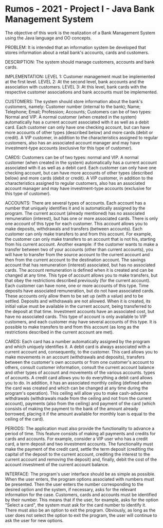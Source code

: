# Rumos - 2021 - Project I - Java Bank Management System

The objective of this work is the realization of a Bank Management System using the Java language and OO concepts.

PROBLEM:
It is intended that an information system be developed that stores information about a retail bank's accounts, cards and customers.

DESCRIPTION:
The system should manage customers, accounts and bank cards.

IMPLEMENTATION:
LEVEL 1:
Customer management must be implemented at the first level.
LEVEL 2:
At the second level, bank accounts and the association with customers.
LEVEL 3:
At this level, bank cards with the respective customer associations and bank accounts must be implemented.

CUSTOMERS:
The system should store information about the bank's customers, namely:
  Customer number (internal to the bank); Name; Telephone; Email; Profession; Accounts;
Customers can be of two types: Normal and VIP. A normal customer (when created in the system) automatically has a current account associated with it as well as a debit card. Each customer can only have one checking account, but can have more accounts of other types (described below) and more cards (debit or credit).
A VIP customer, in addition to the characteristics assigned to regular customers, also has an associated account manager and may have investment-type accounts (exclusive for this type of customer).

CARDS:
Customers can be of two types: normal and VIP. A normal customer (when created in the system) automatically has a current account associated with it as well as a debit card. Each customer can only have one checking account, but can have more accounts of other types (described below) and more cards (debit or credit).
A VIP customer, in addition to the characteristics assigned to regular customers, also has an associated account manager and may have investment-type accounts (exclusive for this type of customer).

ACCOUNTS:
There are several types of accounts. Each account has a number that uniquely identifies it and is automatically assigned by the program.
The current account (already mentioned) has no associated remuneration (interest), but has one or more associated cards. There is only one account of this type for each customer.
This account allows you to make deposits, withdrawals and transfers (between accounts). Each customer can only make transfers to and from this account. For example, the customer can only make transfers to an account that is not his, starting from his current account. Another example: if the customer wants to make a transfer between two of your accounts (other than current accounts), you will have to transfer from the source account to the current account and then from the current account to the destination account.
The savings account that has remuneration (interest) associated, but has no associated cards. The account remuneration is defined when it is created and can be changed at any time. This type of account allows you to make transfers, but that obey the restrictions described previously (for the current account). Each customer can have none, one or more accounts of this type.
Time deposits have associated remuneration, but do not have associated cards.
These accounts only allow them to be set up (with a value) and to be settled. Deposits and withdrawals are not allowed. When it is created, its initial value must be available in the current account, being transferred to the deposit at that time.
Investment accounts have an associated cost, but have no associated cards. This type of account is only available to VIP customers, and each customer may have several accounts of this type. It is possible to make transfers to and from this account (as long as the restrictions described in the current account are met).

CARDS:
Each card has a number automatically assigned by the program and which uniquely identifies it.
A debit card is always associated with a current account and, consequently, to the customer. This card allows you to make movements in an account (withdrawals and deposits), transfers between the customer's own accounts or from one customer's account to others, consult customer information, consult the current account balance and other types of account and movements of the various accounts. types of accounts.
A credit card allows you to do everything a debit card allows you to do. In addition, it has an associated monthly ceiling (defined when the card was created and which can be changed at any time during the program's operation). This ceiling will allow you to make cash-advance withdrawals (withdrawals made from the ceiling and not from the current account), payments (also from the ceiling) and payment of the card (which consists of making the payment to the bank of the amount already borrowed, placing it if the amount available for monthly loan is equal to the ceiling of the card).

PERIODS:
The application must also provide the functionality to advance a period of time. This feature consists of making all payments and credits for cards and accounts. For example, consider a VIP user who has a credit card, a term deposit and two investment accounts. The functionality must make the payment of the credit card, settle the term deposit (crediting the capital of the deposit to the current account, crediting the interest to the current account and removing the deposit) and, finally, debit the cost of the account investment of the current account balance.

INTERFACE:
The program's user interface should be as simple as possible. When the user enters, the program options associated with numbers must be presented.
Then the user enters the number corresponding to the desired option and the system, if necessary, asks for the relevant information for the case.
Customers, cards and accounts must be identified by their number. This means that if the user, for example, asks for the option "Select a card", the system must ask for the card number to identify it.
There must also be an option to exit the program. Obviously, as long as the user does not select the option to exit the program, the user will continue to ask the user for new options.

